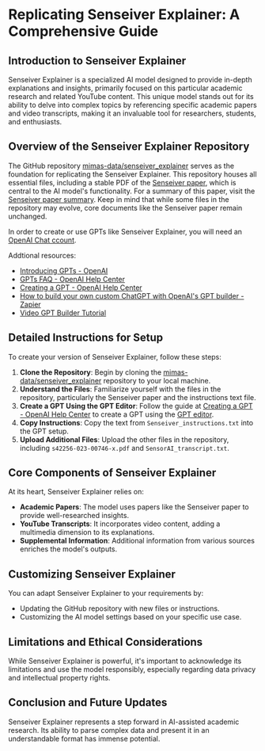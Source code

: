 
# Replicating Senseiver Explainer: A Comprehensive Guide

## Introduction to Senseiver Explainer

Senseiver Explainer is a specialized AI model designed to provide in-depth explanations and insights, primarily focused on this particular academic research and related YouTube content. This unique model stands out for its ability to delve into complex topics by referencing specific academic papers and video transcripts, making it an invaluable tool for researchers, students, and enthusiasts.

## Overview of the Senseiver Explainer Repository

The GitHub repository [mimas-data/senseiver_explainer](https://github.com/mimas-data/senseiver_explainer) serves as the foundation for replicating the Senseiver Explainer. This repository houses all essential files, including a stable PDF of the [Senseiver paper](https://www.nature.com/articles/s42256-023-00746-x), which is central to the AI model's functionality. For a summary of this paper, visit the [Senseiver paper summary](./Senseiver_paper_summary.html). Keep in mind that while some files in the repository may evolve, core documents like the Senseiver paper remain unchanged.

In order to create or use GPTs like Senseiver Explainer, you will need an [OpenAI Chat ccount](https://chat.openai.com/).

Addtional resources:

- [Introducing GPTs - OpenAI](https://openai.com/blog/introducing-gpts)
- [GPTs FAQ - OpenAI Help Center](https://help.openai.com/en/articles/8554407-gpts-faq)
- [Creating a GPT - OpenAI Help Center](https://help.openai.com/en/articles/8554397-creating-a-gpt)
- [How to build your own custom ChatGPT with OpenAI's GPT builder - Zapier](https://zapier.com/blog/custom-chatgpt/)
- [Video GPT Builder Tutorial](https://youtu.be/TSkYyJ7gsXs)

## Detailed Instructions for Setup

To create your version of Senseiver Explainer, follow these steps:

1. **Clone the Repository**: Begin by cloning the [mimas-data/senseiver_explainer](https://github.com/mimas-data/senseiver_explainer) repository to your local machine.
2. **Understand the Files**: Familiarize yourself with the files in the repository, particularly the Senseiver paper and the instructions text file.
3. **Create a GPT Using the GPT Editor**: Follow the guide at [Creating a GPT - OpenAI Help Center](https://help.openai.com/en/articles/8554397-creating-a-gpt) to create a GPT using the [GPT editor](https://chat.openai.com/gpts/editor).
4. **Copy Instructions**: Copy the text from `Senseiver_instructions.txt` into the GPT setup.
5. **Upload Additional Files**: Upload the other files in the repository, including `s42256-023-00746-x.pdf` and `SensorAI_transcript.txt`.

## Core Components of Senseiver Explainer

At its heart, Senseiver Explainer relies on:

- **Academic Papers**: The model uses papers like the Senseiver paper to provide well-researched insights.
- **YouTube Transcripts**: It incorporates video content, adding a multimedia dimension to its explanations.
- **Supplemental Information**: Additional information from various sources enriches the model's outputs.

## Customizing Senseiver Explainer

You can adapt Senseiver Explainer to your requirements by:

- Updating the GitHub repository with new files or instructions.
- Customizing the AI model settings based on your specific use case.

## Limitations and Ethical Considerations

While Senseiver Explainer is powerful, it's important to acknowledge its limitations and use the model responsibly, especially regarding data privacy and intellectual property rights.

## Conclusion and Future Updates

Senseiver Explainer represents a step forward in AI-assisted academic research. Its ability to parse complex data and present it in an understandable format has immense potential.

